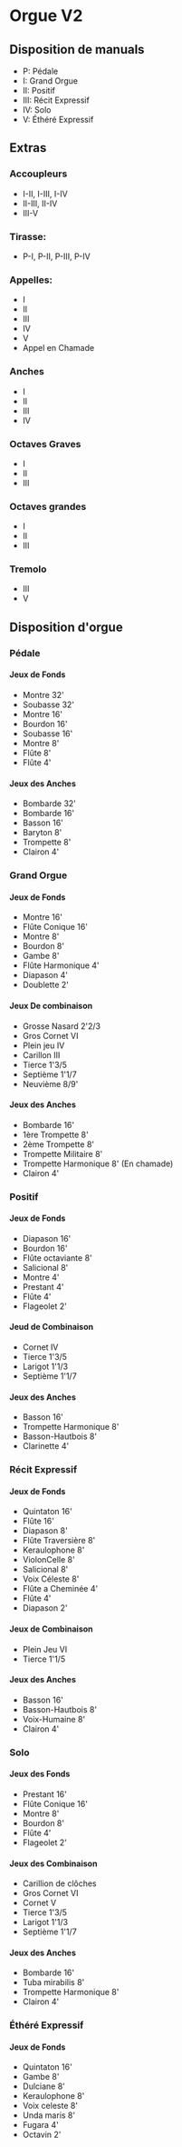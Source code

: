 # Orgue V2

## Disposition de manuals

* P:   Pédale
* I:   Grand Orgue
* II:  Positif
* III: Récit Expressif
* IV:  Solo
* V:   Éthéré Expressif

## Extras

### Accoupleurs

* I-II, I-III, I-IV
* II-III, II-IV
* III-V

### Tirasse:

* P-I, P-II, P-III, P-IV

### Appelles:

* I
* II
* III
* IV
* V
* Appel en Chamade

### Anches

* I
* II
* III
* IV

### Octaves Graves

* I
* II
* III

### Octaves grandes

* I
* II
* III

### Tremolo

* III
* V

## Disposition d'orgue

### Pédale

#### Jeux de Fonds
* Montre 32'
* Soubasse 32'
* Montre 16'
* Bourdon 16'
* Soubasse 16'
* Montre 8'
* Flûte 8'
* Flûte 4'

#### Jeux des Anches
* Bombarde 32'
* Bombarde 16'
* Basson 16'
* Baryton 8'
* Trompette 8'
* Clairon 4'

### Grand Orgue

#### Jeux de Fonds
* Montre 16'
* Flûte Conique 16'
* Montre 8'
* Bourdon 8'
* Gambe 8'
* Flûte Harmonique 4'
* Diapason 4'
* Doublette 2'

#### Jeux De combinaison 
* Grosse Nasard 2'2/3
* Gros Cornet VI
* Plein jeu IV
* Carillon III
* Tierce 1'3/5
* Septième 1'1/7
* Neuvième 8/9'

#### Jeux des Anches
* Bombarde 16'
* 1ère Trompette 8'
* 2ème Trompette 8'
* Trompette Militaire 8' 
* Trompette Harmonique 8' (En chamade)
* Clairon 4'


### Positif

#### Jeux de Fonds
* Diapason 16'
* Bourdon 16'
* Flûte octaviante 8'
* Salicional 8'
* Montre 4'
* Prestant 4'
* Flûte 4'
* Flageolet 2'

#### Jeud de Combinaison 
* Cornet IV
* Tierce 1'3/5 
* Larigot 1'1/3
* Septième 1'1/7

#### Jeux des Anches
* Basson 16'
* Trompette Harmonique 8'
* Basson-Hautbois 8'
* Clarinette 4'

### Récit Expressif

#### Jeux de Fonds
* Quintaton 16'
* Flûte 16'
* Diapason 8'
* Flûte Traversière 8'
* Keraulophone 8'
* ViolonCelle 8'
* Salicional 8'
* Voix Céleste 8'
* Flûte a Cheminée 4'
* Flûte 4'
* Diapason 2'

#### Jeux de Combinaison
* Plein Jeu VI
* Tierce 1'1/5

#### Jeux des Anches
* Basson 16'
* Basson-Hautbois 8'
* Voix-Humaine 8'
* Clairon 4'

### Solo

#### Jeux des Fonds
* Prestant 16'
* Flûte Conique 16'
* Montre 8'
* Bourdon 8'
* Flûte 4'
* Flageolet 2'


#### Jeux des Combinaison
* Carillion de clôches
* Gros Cornet VI
* Cornet V
* Tierce 1'3/5
* Larigot 1'1/3
* Septième 1'1/7


#### Jeux des Anches
* Bombarde 16'
* Tuba mirabilis 8'
* Trompette Harmonique 8'
* Clairon 4'

### Éthéré Expressif

#### Jeux de Fonds
* Quintaton 16' 
* Gambe 8'
* Dulciane 8'
* Keraulophone 8'
* Voix celeste 8'
* Unda maris 8'
* Fugara 4'
* Octavin 2'
